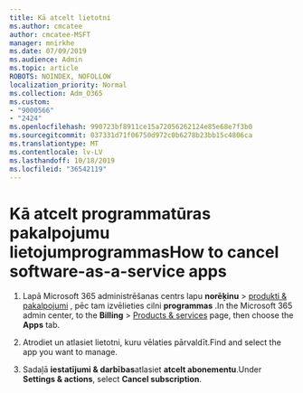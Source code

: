 ```yaml
---
title: Kā atcelt lietotni
ms.author: cmcatee
author: cmcatee-MSFT
manager: mnirkhe
ms.date: 07/09/2019
ms.audience: Admin
ms.topic: article
ROBOTS: NOINDEX, NOFOLLOW
localization_priority: Normal
ms.collection: Adm_O365
ms.custom:
- "9000566"
- "2424"
ms.openlocfilehash: 990723bf8911ce15a72056262124e85e68e7f3b0
ms.sourcegitcommit: 037331d71f06750d972c0b6278b23bb15c4806ca
ms.translationtype: MT
ms.contentlocale: lv-LV
ms.lasthandoff: 10/18/2019
ms.locfileid: "36542119"
---
```

# <a name="how-to-cancel-software-as-a-service-apps"></a><span data-ttu-id="f08ef-102">Kā atcelt programmatūras pakalpojumu lietojumprogrammas</span><span class="sxs-lookup"><span data-stu-id="f08ef-102">How to cancel software-as-a-service apps</span></span> 

1. <span data-ttu-id="f08ef-103">Lapā Microsoft 365 administrēšanas centrs lapu **norēķinu** > [produkti & pakalpojumi](https://go.microsoft.com/fwlink/p/?linkid=842054) , pēc tam izvēlieties cilni **programmas** .</span><span class="sxs-lookup"><span data-stu-id="f08ef-103">In the Microsoft 365 admin center, to the **Billing** > [Products & services](https://go.microsoft.com/fwlink/p/?linkid=842054) page, then choose the **Apps** tab.</span></span>

2. <span data-ttu-id="f08ef-104">Atrodiet un atlasiet lietotni, kuru vēlaties pārvaldīt.</span><span class="sxs-lookup"><span data-stu-id="f08ef-104">Find and select the app you want to manage.</span></span>

3. <span data-ttu-id="f08ef-105">Sadaļā **iestatījumi & darbības**atlasiet **atcelt abonementu**.</span><span class="sxs-lookup"><span data-stu-id="f08ef-105">Under **Settings & actions**, select **Cancel subscription**.</span></span>